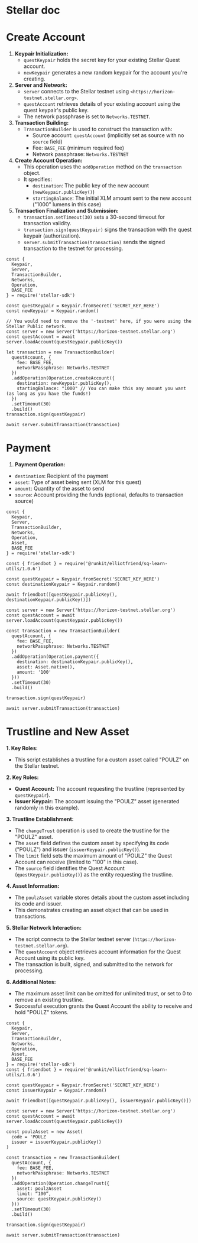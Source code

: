 # Stellar doc

# **Create Account**

1. **Keypair Initialization:**
    - `questKeypair` holds the secret key for your existing Stellar Quest account.
    - `newKeypair` generates a new random keypair for the account you're creating.
2. **Server and Network:**
    - `server` connects to the Stellar testnet using `<https://horizon-testnet.stellar.org>`.
    - `questAccount` retrieves details of your existing account using the quest keypair's public key.
    - The network passphrase is set to `Networks.TESTNET`.
3. **Transaction Building:**
    - `TransactionBuilder` is used to construct the transaction with:
        - Source account: `questAccount` (implicitly set as source with no `source` field)
        - Fee: `BASE_FEE` (minimum required fee)
        - Network passphrase: `Networks.TESTNET`
4. **Create Account Operation:**
    - This operation uses the `addOperation` method on the `transaction` object.
    - It specifies:
        - `destination`: The public key of the new account (`newKeypair.publicKey()`)
        - `startingBalance`: The initial XLM amount sent to the new account ("1000" lumens in this case)
5. **Transaction Finalization and Submission:**
    - `transaction.setTimeout(30)` sets a 30-second timeout for transaction validity.
    - `transaction.sign(questKeypair)` signs the transaction with the quest keypair (authorization).
    - `server.submitTransaction(transaction)` sends the signed transaction to the testnet for processing.
    

```tsx
const {
  Keypair,
  Server,
  TransactionBuilder,
  Networks,
  Operation,
  BASE_FEE
} = require('stellar-sdk')

const questKeypair = Keypair.fromSecret('SECRET_KEY_HERE')
const newKeypair = Keypair.random()

// You would need to remove the '-testnet' here, if you were using the Stellar Public network.
const server = new Server('https://horizon-testnet.stellar.org')
const questAccount = await server.loadAccount(questKeypair.publicKey())

let transaction = new TransactionBuilder(
  questAccount, {
    fee: BASE_FEE,
    networkPassphrase: Networks.TESTNET
  })
  .addOperation(Operation.createAccount({
    destination: newKeypair.publicKey(),
    startingBalance: "1000" // You can make this any amount you want (as long as you have the funds!)
  })
  .setTimeout(30)
  .build()
transaction.sign(questKeypair)

await server.submitTransaction(transaction)
```

# **Payment**

1. **Payment Operation:**
- `destination`: Recipient of the payment
- `asset`: Type of asset being sent (XLM for this quest)
- `amount`: Quantity of the asset to send
- `source`: Account providing the funds (optional, defaults to transaction source)

```tsx
const {
  Keypair,
  Server,
  TransactionBuilder,
  Networks,
  Operation,
  Asset,
  BASE_FEE
} = require('stellar-sdk')

const { friendbot } = require('@runkit/elliotfriend/sq-learn-utils/1.0.6')

const questKeypair = Keypair.fromSecret('SECRET_KEY_HERE')
const destinationKeypair = Keypair.random()

await friendbot([questKeypair.publicKey(), destinationKeypair.publicKey()])

const server = new Server('https://horizon-testnet.stellar.org')
const questAccount = await server.loadAccount(questKeypair.publicKey())

const transaction = new TransactionBuilder(
  questAccount, {
    fee: BASE_FEE,
    networkPassphrase: Networks.TESTNET
  })
  .addOperation(Operation.payment({
    destination: destinationKeypair.publicKey(),
    asset: Asset.native(),
    amount: '100'
  }))
  .setTimeout(30)
  .build()

transaction.sign(questKeypair)

await server.submitTransaction(transaction)
```

# Trustline and New Asset

**1. Key Roles:**

- This script establishes a trustline for a custom asset called "POULZ" on the Stellar testnet.

**2. Key Roles:**

- **Quest Account:** The account requesting the trustline (represented by `questKeypair`).
- **Issuer Keypair:** The account issuing the "POULZ" asset (generated randomly in this example).

**3. Trustline Establishment:**

- The `changeTrust` operation is used to create the trustline for the "POULZ" asset.
- The `asset` field defines the custom asset by specifying its code ("POULZ") and issuer (`issuerKeypair.publicKey()`).
- The `limit` field sets the maximum amount of "POULZ" the Quest Account can receive (limited to "100" in this case).
- The `source` field identifies the Quest Account (`questKeypair.publicKey()`) as the entity requesting the trustline.

**4. Asset Information:**

- The `poulzAsset` variable stores details about the custom asset including its code and issuer.
- This demonstrates creating an asset object that can be used in transactions.

**5. Stellar Network Interaction:**

- The script connects to the Stellar testnet server (`https://horizon-testnet.stellar.org`).
- The `questAccount` object retrieves account information for the Quest Account using its public key.
- The transaction is built, signed, and submitted to the network for processing.

**6. Additional Notes:**

- The maximum asset limit can be omitted for unlimited trust, or set to 0 to remove an existing trustline.
- Successful execution grants the Quest Account the ability to receive and hold "POULZ" tokens.

```tsx
const {
  Keypair,
  Server,
  TransactionBuilder,
  Networks,
  Operation,
  Asset,
  BASE_FEE
} = require('stellar-sdk')
const { friendbot } = require('@runkit/elliotfriend/sq-learn-utils/1.0.6')

const questKeypair = Keypair.fromSecret('SECRET_KEY_HERE')
const issuerKeypair = Keypair.random()

await friendbot([questKeypair.publicKey(), issuerKeypair.publicKey()])

const server = new Server('https://horizon-testnet.stellar.org')
const questAccount = await server.loadAccount(questKeypair.publicKey())

const poulzAsset = new Asset(
  code = 'POULZ
  issuer = issuerKeypair.publicKey()
)

const transaction = new TransactionBuilder(
  questAccount, {
    fee: BASE_FEE,
    networkPassphrase: Networks.TESTNET
  })
  .addOperation(Operation.changeTrust({
    asset: poulzAsset 
    limit: “100”,
    source: questKeypair.publicKey()
  }))
  .setTimeout(30)
  .build()

transaction.sign(questKeypair)

await server.submitTransaction(transaction)
```
